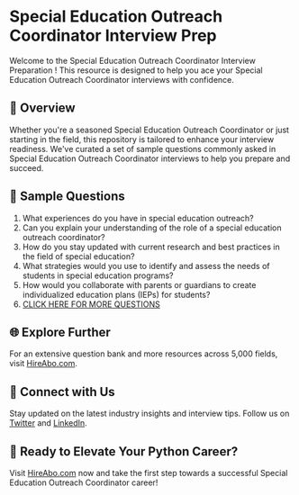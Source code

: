 # Special Education Outreach Coordinator Interview Prep

Welcome to the Special Education Outreach Coordinator Interview Preparation ! This resource is designed to help you ace your Special Education Outreach Coordinator interviews with confidence.

## 🚀 Overview

Whether you're a seasoned Special Education Outreach Coordinator or just starting in the field, this repository is tailored to enhance your interview readiness. We've curated a set of sample questions commonly asked in Special Education Outreach Coordinator interviews to help you prepare and succeed.

## 📝 Sample Questions

1. What experiences do you have in special education outreach?
2. Can you explain your understanding of the role of a special education outreach coordinator?
3. How do you stay updated with current research and best practices in the field of special education?
4. What strategies would you use to identify and assess the needs of students in special education programs?
5. How would you collaborate with parents or guardians to create individualized education plans (IEPs) for students?
6. [CLICK HERE FOR MORE QUESTIONS](https://hireabo.com/job/4_3_48/Special%20Education%20Outreach%20Coordinator)

## 🌐 Explore Further

For an extensive question bank and more resources across 5,000 fields, visit [HireAbo.com](https://www.hireabo.com).

## 📱 Connect with Us

Stay updated on the latest industry insights and interview tips. Follow us on [Twitter](https://twitter.com/hireabo) and [LinkedIn](https://www.linkedin.com/in/hire-abo-3609972a8/).

## 🚀 Ready to Elevate Your Python Career?

Visit [HireAbo.com](https://www.hireabo.com) now and take the first step towards a successful Special Education Outreach Coordinator career!